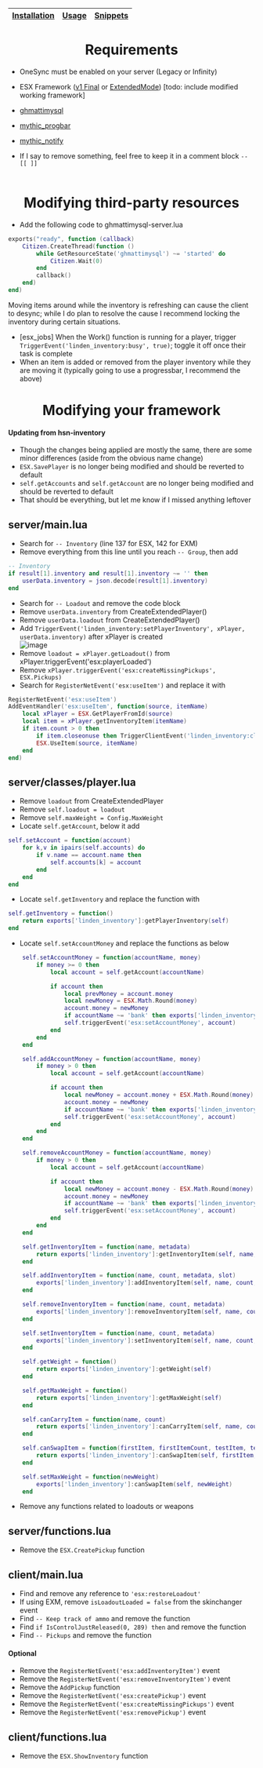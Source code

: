 | [Installation](index.md) | [Usage](usage.md) | [Snippets](snippets.md) |
| --------------- | --------------- | --------------- |

<h1 align='center'>Requirements</h1>

* OneSync must be enabled on your server (Legacy or Infinity)
* ESX Framework ([v1 Final](https://github.com/esx-framework/es_extended/tree/v1-final) or [ExtendedMode](https://github.com/extendedmode/extendedmode/tree/dev)) [todo: include modified working framework]
* [ghmattimysql](https://github.com/GHMatti/ghmattimysql/releases)
* [mythic_progbar](https://github.com/thelindat/mythic_progbar)
* [mythic_notify](https://github.com/thelindat/mythic_notify)

* If I say to remove something, feel free to keep it in a comment block `--[[ ]]`
<br><br>

<h1 align='center'>Modifying third-party resources</h1>

* Add the following code to ghmattimysql-server.lua
```lua
exports("ready", function (callback)
	Citizen.CreateThread(function ()
		while GetResourceState('ghmattimysql') ~= 'started' do
			Citizen.Wait(0)
		end
		callback()
	end)
end)
```

Moving items around while the inventory is refreshing can cause the client to desync; while I do plan to resolve the cause I recommend locking the inventory during certain situations.
* [esx_jobs] When the Work() function is running for a player, trigger `TriggerEvent('linden_inventory:busy', true)`; toggle it off once their task is complete
* When an item is added or removed from the player inventory while they are moving it (typically going to use a progressbar, I recommend the above)


<h1 align='center'>Modifying your framework</h1>

#### Updating from hsn-inventory
* Though the changes being applied are mostly the same, there are some minor differences (aside from the obvious name change)
* `ESX.SavePlayer` is no longer being modified and should be reverted to default
* `self.getAccounts` and `self.getAccount` are no longer being modified and should be reverted to default
* That should be everything, but let me know if I missed anything leftover


## server/main.lua
* Search for `-- Inventory` (line 137 for ESX, 142 for EXM)
* Remove everything from this line until you reach `-- Group`, then add
```lua
-- Inventory
if result[1].inventory and result[1].inventory ~= '' then
	userData.inventory = json.decode(result[1].inventory)
end
```
* Search for `-- Loadout` and remove the code block
* Remove `userData.inventory` from CreateExtendedPlayer()
* Remove `userData.loadout` from CreateExtendedPlayer()
* Add `TriggerEvent('linden_inventory:setPlayerInventory', xPlayer, userData.inventory)` after xPlayer is created  
![image](https://user-images.githubusercontent.com/65407488/114259210-b5c97d80-9a0f-11eb-979d-553839a6ea8d.png)
* Remove `loadout = xPlayer.getLoadout()` from xPlayer.triggerEvent('esx:playerLoaded')
* Remove `xPlayer.triggerEvent('esx:createMissingPickups', ESX.Pickups)`
* Search for `RegisterNetEvent('esx:useItem')` and replace it with
```lua
RegisterNetEvent('esx:useItem')
AddEventHandler('esx:useItem', function(source, itemName)
	local xPlayer = ESX.GetPlayerFromId(source)
	local item = xPlayer.getInventoryItem(itemName)
	if item.count > 0 then
		if item.closeonuse then TriggerClientEvent('linden_inventory:closeInventory', source) end
		ESX.UseItem(source, itemName)
	end
end)
```


## server/classes/player.lua
* Remove `loadout` from CreateExtendedPlayer
* Remove `self.loadout = loadout`
* Remove `self.maxWeight = Config.MaxWeight`
* Locate `self.getAccount`, below it add
```lua
self.setAccount = function(account)
	for k,v in ipairs(self.accounts) do
		if v.name == account.name then
			self.accounts[k] = account
		end
	end
end
```

* Locate `self.getInventory` and replace the function with
```lua
self.getInventory = function()
	return exports['linden_inventory']:getPlayerInventory(self)
end
```

* Locate `self.setAccountMoney` and replace the functions as below
```lua
	self.setAccountMoney = function(accountName, money)
		if money >= 0 then
			local account = self.getAccount(accountName)

			if account then
				local prevMoney = account.money
				local newMoney = ESX.Math.Round(money)
				account.money = newMoney
				if accountName ~= 'bank' then exports['linden_inventory']:setInventoryItem(self, accountName, money) end
				self.triggerEvent('esx:setAccountMoney', account)
			end
		end
	end

	self.addAccountMoney = function(accountName, money)
		if money > 0 then
			local account = self.getAccount(accountName)

			if account then
				local newMoney = account.money + ESX.Math.Round(money)
				account.money = newMoney
				if accountName ~= 'bank' then exports['linden_inventory']:addInventoryItem(self, accountName, money) end
				self.triggerEvent('esx:setAccountMoney', account)
			end
		end
	end

	self.removeAccountMoney = function(accountName, money)
		if money > 0 then
			local account = self.getAccount(accountName)

			if account then
				local newMoney = account.money - ESX.Math.Round(money)
				account.money = newMoney
				if accountName ~= 'bank' then exports['linden_inventory']:removeInventoryItem(self, accountName, money) end
				self.triggerEvent('esx:setAccountMoney', account)
			end
		end
	end

	self.getInventoryItem = function(name, metadata)
		return exports['linden_inventory']:getInventoryItem(self, name, metadata)
	end

	self.addInventoryItem = function(name, count, metadata, slot)
		exports['linden_inventory']:addInventoryItem(self, name, count, metadata, slot)
	end

	self.removeInventoryItem = function(name, count, metadata)
		exports['linden_inventory']:removeInventoryItem(self, name, count, metadata)
	end

	self.setInventoryItem = function(name, count, metadata)
		exports['linden_inventory']:setInventoryItem(self, name, count, metadata)
	end

	self.getWeight = function()
		return exports['linden_inventory']:getWeight(self)
	end

	self.getMaxWeight = function()
		return exports['linden_inventory']:getMaxWeight(self)
	end

	self.canCarryItem = function(name, count)
		return exports['linden_inventory']:canCarryItem(self, name, count)
	end

	self.canSwapItem = function(firstItem, firstItemCount, testItem, testItemCount)
		return exports['linden_inventory']:canSwapItem(self, firstItem, firstItemCount, testItem, testItemCount)
	end

	self.setMaxWeight = function(newWeight)
		exports['linden_inventory']:canSwapItem(self, newWeight)
	end
```
* Remove any functions related to loadouts or weapons


## server/functions.lua
* Remove the `ESX.CreatePickup` function


## client/main.lua
* Find and remove any reference to `'esx:restoreLoadout'`
* If using EXM, remove `isLoadoutLoaded = false` from the skinchanger event
* Find `-- Keep track of ammo` and remove the function
* Find `if IsControlJustReleased(0, 289) then` and remove the function
* Find `-- Pickups` and remove the function
#### Optional
* Remove the `RegisterNetEvent('esx:addInventoryItem')` event
* Remove the `RegisterNetEvent('esx:removeInventoryItem')` event
* Remove the `AddPickup` function
* Remove the `RegisterNetEvent('esx:createPickup')` event
* Remove the `RegisterNetEvent('esx:createMissingPickups')` event
* Remove the `RegisterNetEvent('esx:removePickup')` event


## client/functions.lua
* Remove the `ESX.ShowInventory` function
